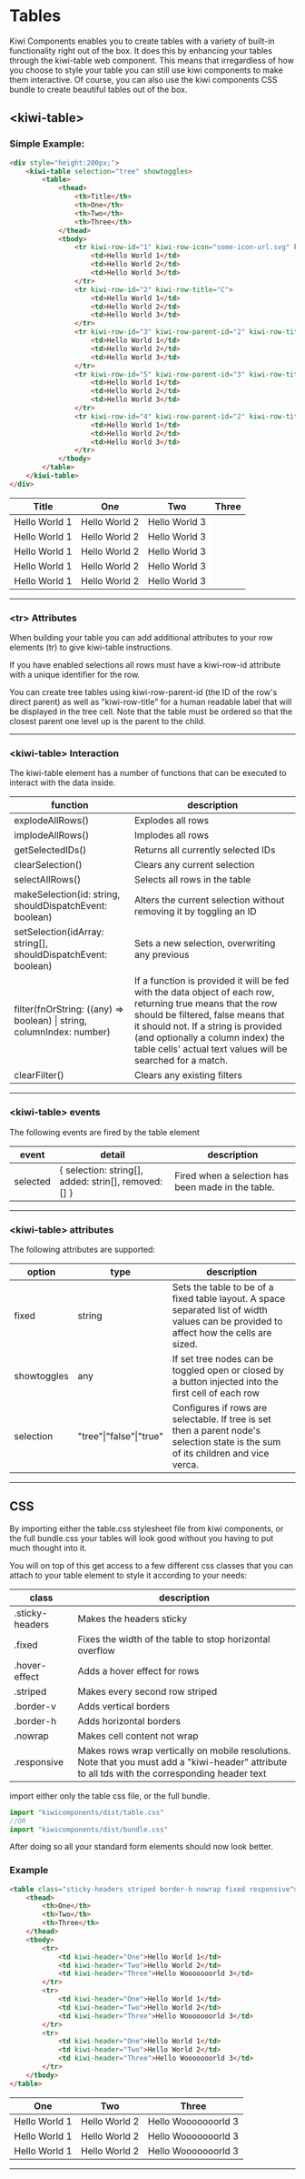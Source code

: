 # Tables

Kiwi Components enables you to create tables with a variety of built-in functionality right out of the box. It does this by enhancing your tables through the kiwi-table web component. This means that irregardless of how you choose to style your table you can still use kiwi components to make them interactive. Of course, you can also use the kiwi components CSS bundle to create beautiful tables out of the box.

## \<kiwi-table>

### Simple Example:

```html
<div style="height:200px;">
	<kiwi-table selection="tree" showtoggles>
		<table>
			<thead>
				<th>Title</th>
				<th>One</th>
				<th>Two</th>
				<th>Three</th>
			</thead>
			<tbody>
				<tr kiwi-row-id="1" kiwi-row-icon="some-icon-url.svg" kiwi-row-title="A">
					<td>Hello World 1</td>
					<td>Hello World 2</td>
					<td>Hello World 3</td>
				</tr>
				<tr kiwi-row-id="2" kiwi-row-title="C">
					<td>Hello World 1</td>
					<td>Hello World 2</td>
					<td>Hello World 3</td>
				</tr>
				<tr kiwi-row-id="3" kiwi-row-parent-id="2" kiwi-row-title="C.1">
					<td>Hello World 1</td>
					<td>Hello World 2</td>
					<td>Hello World 3</td>
				</tr>
				<tr kiwi-row-id="5" kiwi-row-parent-id="3" kiwi-row-title="C.1.1">
					<td>Hello World 1</td>
					<td>Hello World 2</td>
					<td>Hello World 3</td>
				</tr>
				<tr kiwi-row-id="4" kiwi-row-parent-id="2" kiwi-row-title="C.2">
					<td>Hello World 1</td>
					<td>Hello World 2</td>
					<td>Hello World 3</td>
				</tr>
			</tbody>
		</table>
	</kiwi-table>
</div>
```

<kiwi-table selection="tree" showtoggles>
	<table>
		<thead>
			<th>Title</th>
			<th>One</th>
			<th>Two</th>
			<th>Three</th>
		</thead>
		<tbody>
			<tr style="background:white;" kiwi-row-id="1" kiwi-row-icon="./img/beaker.svg" kiwi-row-title="A">
				<td>Hello World 1</td>
				<td>Hello World 2</td>
				<td>Hello World 3</td>
			</tr>
			<tr style="background:white;" kiwi-row-id="2" kiwi-row-title="C">
				<td>Hello World 1</td>
				<td>Hello World 2</td>
				<td>Hello World 3</td>
			</tr>
			<tr style="background:white;" kiwi-row-id="3" kiwi-row-parent-id="2" kiwi-row-title="C.1">
				<td>Hello World 1</td>
				<td>Hello World 2</td>
				<td>Hello World 3</td>
			</tr>
			<tr style="background:white;" kiwi-row-id="5" kiwi-row-parent-id="3" kiwi-row-title="C.1.1">
				<td>Hello World 1</td>
				<td>Hello World 2</td>
				<td>Hello World 3</td>
			</tr>
			<tr style="background:white;" kiwi-row-id="4" kiwi-row-parent-id="2" kiwi-row-title="C.2">
				<td>Hello World 1</td>
				<td>Hello World 2</td>
				<td>Hello World 3</td>
			</tr>
		</tbody>
	</table>
</kiwi-table>

---

### \<tr> Attributes

When building your table you can add additional attributes to your row elements (tr) to give kiwi-table instructions.

If you have enabled selections all rows must have a kiwi-row-id attribute with a unique identifier for the row.

You can create tree tables using kiwi-row-parent-id (the ID of the row's direct parent) as well as "kiwi-row-title" for a human readable label that will be displayed in the tree cell. Note that the table must be ordered so that the closest parent one level up is the parent to the child.

---

### \<kiwi-table> Interaction

The kiwi-table element has a number of functions that can be executed to interact with the data inside.

| function                                                              | description                                                                                                                                                                                                                                                                                |
| --------------------------------------------------------------------- | ------------------------------------------------------------------------------------------------------------------------------------------------------------------------------------------------------------------------------------------------------------------------------------------ |
| explodeAllRows()                                                      | Explodes all rows                                                                                                                                                                                                                                                                          |
| implodeAllRows()                                                      | Implodes all rows                                                                                                                                                                                                                                                                          |
| getSelectedIDs()                                                      | Returns all currently selected IDs                                                                                                                                                                                                                                                         |
| clearSelection()                                                      | Clears any current selection                                                                                                                                                                                                                                                               |
| selectAllRows()                                                       | Selects all rows in the table                                                                                                                                                                                                                                                              |
| makeSelection(id: string, shouldDispatchEvent: boolean)               | Alters the current selection without removing it by toggling an ID                                                                                                                                                                                                                         |
| setSelection(idArray: string[], shouldDispatchEvent: boolean)         | Sets a new selection, overwriting any previous                                                                                                                                                                                                                                             |
| filter(fnOrString: ((any) => boolean) \| string, columnIndex: number) | If a function is provided it will be fed with the data object of each row, returning true means that the row should be filtered, false means that it should not. If a string is provided (and optionally a column index) the table cells' actual text values will be searched for a match. |
| clearFilter()                                                         | Clears any existing filters                                                                                                                                                                                                                                                                |

---

### \<kiwi-table> events

The following events are fired by the table element

| event    | detail                                               | description                                        |
| -------- | ---------------------------------------------------- | -------------------------------------------------- |
| selected | { selection: string[], added: strin[], removed: [] } | Fired when a selection has been made in the table. |

---

### \<kiwi-table> attributes

The following attributes are supported:

| option      | type                    | description                                                                                                                             |
| ----------- | ----------------------- | --------------------------------------------------------------------------------------------------------------------------------------- |
| fixed       | string                  | Sets the table to be of a fixed table layout. A space separated list of width values can be provided to affect how the cells are sized. |
| showtoggles | any                     | If set tree nodes can be toggled open or closed by a button injected into the first cell of each row                                    |
| selection   | "tree"\|"false"\|"true" | Configures if rows are selectable. If tree is set then a parent node's selection state is the sum of its children and vice verca.       |

---

## CSS

By importing either the table.css stylesheet file from kiwi components, or the full bundle.css your tables will look good without you having to put much thought into it.

You will on top of this get access to a few different css classes that you can attach to your table element to style it according to your needs:

| class           | description                                                                                                                                      |
| --------------- | ------------------------------------------------------------------------------------------------------------------------------------------------ |
| .sticky-headers | Makes the headers sticky                                                                                                                         |
| .fixed          | Fixes the width of the table to stop horizontal overflow                                                                                         |
| .hover-effect   | Adds a hover effect for rows                                                                                                                     |
| .striped        | Makes every second row striped                                                                                                                   |
| .border-v       | Adds vertical borders                                                                                                                            |
| .border-h       | Adds horizontal borders                                                                                                                          |
| .nowrap         | Makes cell content not wrap                                                                                                                      |
| .responsive     | Makes rows wrap vertically on mobile resolutions. Note that you must add a "kiwi-header" attribute to all tds with the corresponding header text |

import either only the table css file, or the full bundle.

```javascript
import "kiwicomponents/dist/table.css"
//OR
import "kiwicomponents/dist/bundle.css"
```

After doing so all your standard form elements should now look better.

### Example

```html
<table class="sticky-headers striped border-h nowrap fixed responsive">
	<thead>
		<th>One</th>
		<th>Two</th>
		<th>Three</th>
	</thead>
	<tbody>
		<tr>
			<td kiwi-header="One">Hello World 1</td>
			<td kiwi-header="Two">Hello World 2</td>
			<td kiwi-header="Three">Hello Wooooooorld 3</td>
		</tr>
		<tr>
			<td kiwi-header="One">Hello World 1</td>
			<td kiwi-header="Two">Hello World 2</td>
			<td kiwi-header="Three">Hello Wooooooorld 3</td>
		</tr>
		<tr>
			<td kiwi-header="One">Hello World 1</td>
			<td kiwi-header="Two">Hello World 2</td>
			<td kiwi-header="Three">Hello Wooooooorld 3</td>
		</tr>
	</tbody>
</table>
```

<kiwi-scoped-demo>
    <table class="sticky-headers striped border-h nowrap fixed responsive">
        <thead>
            <th>One</th>
            <th>Two</th>
            <th>Three</th>
        </thead>
        <tbody>
            <tr>
                <td kiwi-header="One">Hello World 1</td>
                <td kiwi-header="Two">Hello World 2</td>
                <td kiwi-header="Three">Hello Wooooooorld 3</td>
            </tr>
            <tr>
                <td kiwi-header="One">Hello World 1</td>
                <td kiwi-header="Two">Hello World 2</td>
                <td kiwi-header="Three">Hello Wooooooorld 3</td>
            </tr>
            <tr>
                <td kiwi-header="One">Hello World 1</td>
                <td kiwi-header="Two">Hello World 2</td>
                <td kiwi-header="Three">Hello Wooooooorld 3</td>
            </tr>
        </tbody>
    </table>
</kiwi-scoped-demo>

---
